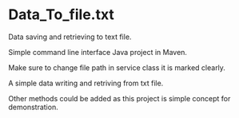 # Data_To_file.txt
Data saving and retrieving to text file.  

Simple command line interface Java project in Maven.

Make sure to change file path in service class it is marked clearly.

A simple data writing and retriving from txt file. 

Other methods could be added as this project is simple concept for demonstration.
